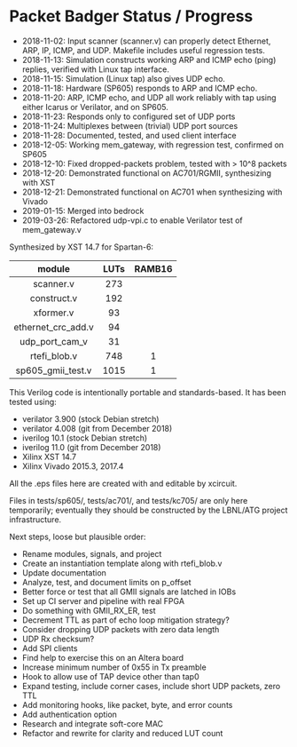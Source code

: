 # Packet Badger Status / Progress

* 2018-11-02:  Input scanner (scanner.v) can properly detect
  Ethernet, ARP, IP, ICMP, and UDP.  Makefile includes useful regression tests.
* 2018-11-13:  Simulation constructs working ARP and ICMP echo
  (ping) replies, verified with Linux tap interface.
* 2018-11-15:  Simulation (Linux tap) also gives UDP echo.
* 2018-11-18:  Hardware (SP605) responds to ARP and ICMP echo.
* 2018-11-20:  ARP, ICMP echo, and UDP all work reliably with tap
  using either Icarus or Verilator, and on SP605.
* 2018-11-23:  Responds only to configured set of UDP ports
* 2018-11-24:  Multiplexes between (trivial) UDP port sources
* 2018-11-28:  Documented, tested, and used client interface
* 2018-12-05:  Working mem_gateway, with regression test, confirmed on SP605
* 2018-12-10:  Fixed dropped-packets problem, tested with > 10^8 packets
* 2018-12-20:  Demonstrated functional on AC701/RGMII, synthesizing with XST
* 2018-12-21:  Demonstrated functional on AC701 when synthesizing with Vivado
* 2019-01-15:  Merged into bedrock
* 2019-03-26:  Refactored udp-vpi.c to enable Verilator test of mem_gateway.v

Synthesized by XST 14.7 for Spartan-6:

| **module**         |**LUTs**|**RAMB16**|
|:-------------------:|:-----:|:--------:|
|  scanner.v          |  273  |   |
|  construct.v        |  192  |   |
|  xformer.v          |   93  |   |
|  ethernet_crc_add.v |   94  |   |
|  udp_port_cam_v     |   31  |   |
|  rtefi_blob.v       |  748  | 1 |
|  sp605_gmii_test.v  | 1015  | 1 |

This Verilog code is intentionally portable and standards-based.
It has been tested using:
* verilator 3.900 (stock Debian stretch)
* verilator 4.008 (git from December 2018)
* iverilog 10.1 (stock Debian stretch)
* iverilog 11.0 (git from December 2018)
* Xilinx XST 14.7
* Xilinx Vivado 2015.3, 2017.4

All the .eps files here are created with and editable by xcircuit.

Files in tests/sp605/, tests/ac701/, and tests/kc705/ are only here temporarily;
eventually they should be constructed by the LBNL/ATG project infrastructure.

Next steps, loose but plausible order:
* Rename modules, signals, and project
* Create an instantiation template along with rtefi_blob.v
* Update documentation
* Analyze, test, and document limits on p_offset
* Better force or test that all GMII signals are latched in IOBs
* Set up CI server and pipeline with real FPGA
* Do something with GMII_RX_ER, test
* Decrement TTL as part of echo loop mitigation strategy?
* Consider dropping UDP packets with zero data length
* UDP Rx checksum?
* Add SPI clients
* Find help to exercise this on an Altera board
* Increase minimum number of 0x55 in Tx preamble
* Hook to allow use of TAP device other than tap0
* Expand testing, include corner cases, include short UDP packets, zero TTL
* Add monitoring hooks, like packet, byte, and error counts
* Add authentication option
* Research and integrate soft-core MAC
* Refactor and rewrite for clarity and reduced LUT count
